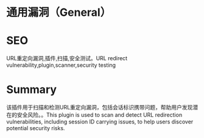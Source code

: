 # 通用漏洞（General）
# SEO
URL重定向漏洞,插件,扫描,安全测试。URL redirect vulnerability,plugin,scanner,security testing
# Summary
该插件用于扫描和检测URL重定向漏洞，包括会话标识携带问题，帮助用户发现潜在的安全风险。。This plugin is used to scan and detect URL redirection vulnerabilities, including session ID carrying issues, to help users discover potential security risks.
